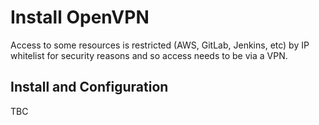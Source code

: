 # Install OpenVPN

Access to some resources is restricted (AWS, GitLab, Jenkins, etc) by IP whitelist for security reasons and so access needs to be via a VPN.

## Install and Configuration

TBC
